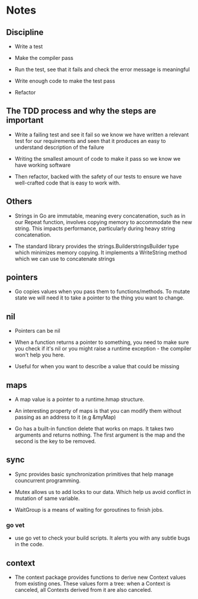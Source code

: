 # Notes

## Discipline

- Write a test

- Make the compiler pass

- Run the test, see that it fails and check the error message is meaningful

- Write enough code to make the test pass

- Refactor

## The TDD process and why the steps are important

- Write a failing test and see it fail so we know we have written a relevant test for our requirements and seen that it produces an easy to understand description of the failure

- Writing the smallest amount of code to make it pass so we know we have working software

- Then refactor, backed with the safety of our tests to ensure we have well-crafted code that is easy to work with.

## Others

- Strings in Go are immutable, meaning every concatenation, such as in our Repeat function, involves copying memory to accommodate the new string. This impacts performance, particularly during heavy string concatenation.

- The standard library provides the strings.BuilderstringsBuilder type which minimizes memory copying. It implements a WriteString method which we can use to concatenate strings

## pointers

- Go copies values when you pass them to functions/methods. To mutate state we will need it to take a pointer to the thing you want to change.

## nil

- Pointers can be nil

- When a function returns a pointer to something, you need to make sure you check if it's nil or you might raise a runtime exception - the compiler won't help you here.

- Useful for when you want to describe a value that could be missing

## maps

- A map value is a pointer to a runtime.hmap structure.

- An interesting property of maps is that you can modify them without passing as an address to it (e.g &myMap)

- Go has a built-in function delete that works on maps. It takes two arguments and returns nothing. The first argument is the map and the second is the key to be removed.

## sync

- Sync provides basic synchronization primitives that help manage councurrent programming.

- Mutex allows us to add locks to our data. Which help us avoid conflict in mutation of same variable.

- WaitGroup is a means of waiting for goroutines to finish jobs.

### go vet

- use go vet to check your build scripts. It alerts you with any subtle bugs in the code.

## context

- The context package provides functions to derive new Context values from existing ones. These values form a tree: when a Context is canceled, all Contexts derived from it are also canceled.
